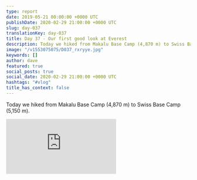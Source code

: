 ```yaml
---
type: report
date: 2019-05-21 00:00:00 +0000 UTC
publishDate: 2020-02-29 21:00:00 +0000 UTC
slug: day-037
translationKey: day-037
title: Day 37 - Our first good look at Everest
description: Today we hiked from Makalu Base Camp (4,870 m) to Swiss Base Camp (5,150 m).
image: "/v1553075075/D037_rxryye.jpg"
keywords: []
author: dave
featured: true
social_posts: true
social_date: 2020-02-29 21:00:00 +0000 UTC
hashtags: "#vlog"
title_has_context: false
---
```


Today we hiked from Makalu Base Camp (4,870 m) to Swiss Base Camp (5,150 m).

<iframe src="https://www.youtube.com/embed/57hbe-EIWn4" frameborder="0" allow="accelerometer; autoplay; encrypted-media; gyroscope; picture-in-picture" allowfullscreen></iframe>

